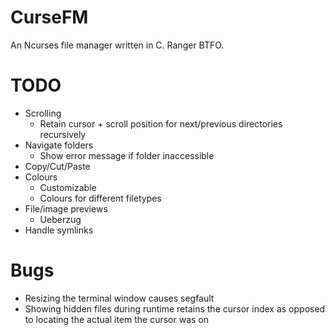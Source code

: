# CurseFM

An Ncurses file manager written in C. Ranger BTFO.

# TODO

- Scrolling
  - Retain cursor + scroll position for next/previous directories recursively
- Navigate folders
  - Show error message if folder inaccessible
- Copy/Cut/Paste
- Colours
  - Customizable
  - Colours for different filetypes
- File/image previews
  - Ueberzug
- Handle symlinks

# Bugs

- Resizing the terminal window causes segfault
- Showing hidden files during runtime retains the cursor index as opposed to locating the actual item the cursor was on
